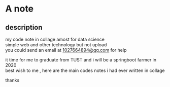 # A note
## description
my code note in collage amost for data science <br>
simple web and other technology but not upload<br>
you could send an email at [1027664894@qq.com](https://mail.qq.com) for help<br>

it time for me to graduate from TUST and i will be a springboot farmer in 2020<br>
best wish to me , here are the main codes notes i had ever written in collage<br>

thanks
